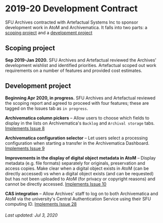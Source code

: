 # 2019-20 Development Contract

SFU Archives contracted with Artefactual Systems Inc to sponsor development work in AtoM and Archivematica. It falls into two parts: a [scoping project](#scoping-project) and a [development project](#development-project)

## Scoping project
**Sep 2019-Jan 2020.** SFU Archives and Artefactual reviewed the Archives' development wishlist and identified priorities. Artefactual scoped out work requirements on a number of features and provided cost estimates.

## Development project
**Beginning Apr 2020, in progress.** SFU Archives and Artefactual reviewed the scoping report and agreed to proceed with four features; these are tagged on the Issues tab as `in progress`.

**Archivematica column pickers** – Allow users to choose which fields to display in the lists on Archivematica's `Backlog` and `Archival storage` tabs. [Implements Issue 8](https://github.com/SFU-Archives/software-development-priorities/issues/8)

**Archivematica configuration selector** – Let users select a processing configuration when starting a transfer in the Archivematica Dashboard. [Implements Issue 9](https://github.com/SFU-Archives/software-development-priorities/issues/9)

**Improvements in the display of digital object metadata in AtoM** – Display metadata (e.g. file formats) separately for originals, preservation and access copies. Make clear when a digital object exists in AtoM (can be directly accessed) vs when a digital object exists (and can be requested) but has not been uploaded to AtoM (for privacy or copyright reasons) and cannot be directly accessed. [Implements Issue 10](https://github.com/SFU-Archives/software-development-priorities/issues/10)

**CAS integration** – Allow Archives' staff to log on to both Archivematica and AtoM via the university's Central Authentication Service using their SFU computing ID. [Implements Issue 28](https://github.com/SFU-Archives/software-development-priorities/issues/28)

###### Last updated: Jul 3, 2020

